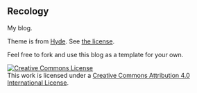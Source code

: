 ## Recology

My blog. 

Theme is from [Hyde](https://github.com/poole/hyde). See [the license](HYDE-LICENSE.md).

Feel free to fork and use this blog as a template for your own. 

<a rel="license" href="http://creativecommons.org/licenses/by/4.0/"><img alt="Creative Commons License" style="border-width:0" src="https://i.creativecommons.org/l/by/4.0/88x31.png" /></a><br />This work is licensed under a <a rel="license" href="http://creativecommons.org/licenses/by/4.0/">Creative Commons Attribution 4.0 International License</a>.
